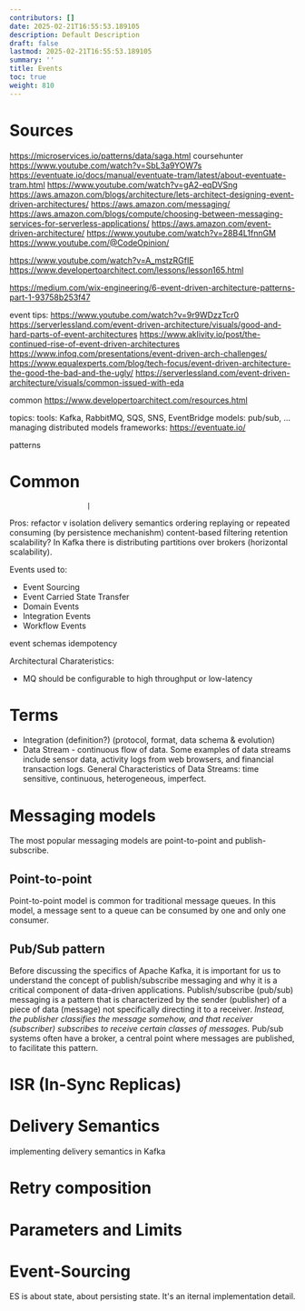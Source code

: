 ```yaml
---
contributors: []
date: 2025-02-21T16:55:53.189105
description: Default Description
draft: false
lastmod: 2025-02-21T16:55:53.189105
summary: ''
title: Events
toc: true
weight: 810
---
```


# Sources

https://microservices.io/patterns/data/saga.html
coursehunter
https://www.youtube.com/watch?v=SbL3a9YOW7s
https://eventuate.io/docs/manual/eventuate-tram/latest/about-eventuate-tram.html
https://www.youtube.com/watch?v=gA2-eqDVSng
https://aws.amazon.com/blogs/architecture/lets-architect-designing-event-driven-architectures/
https://aws.amazon.com/messaging/
https://aws.amazon.com/blogs/compute/choosing-between-messaging-services-for-serverless-applications/
https://aws.amazon.com/event-driven-architecture/
https://www.youtube.com/watch?v=28B4L1fnnGM
https://www.youtube.com/@CodeOpinion/

https://www.youtube.com/watch?v=A_mstzRGfIE
https://www.developertoarchitect.com/lessons/lesson165.html

https://medium.com/wix-engineering/6-event-driven-architecture-patterns-part-1-93758b253f47

event tips:
https://www.youtube.com/watch?v=9r9WDzzTcr0
https://serverlessland.com/event-driven-architecture/visuals/good-and-hard-parts-of-event-architectures
https://www.aklivity.io/post/the-continued-rise-of-event-driven-architectures
https://www.infoq.com/presentations/event-driven-arch-challenges/
https://www.equalexperts.com/blog/tech-focus/event-driven-architecture-the-good-the-bad-and-the-ugly/
https://serverlessland.com/event-driven-architecture/visuals/common-issued-with-eda

common https://www.developertoarchitect.com/resources.html

topics:
tools: Kafka, RabbitMQ, SQS, SNS, EventBridge
models: pub/sub, ...
managing distributed models
frameworks:
https://eventuate.io/

patterns

# Common

````
				   |
````

Pros: refactor v
isolation
delivery semantics
ordering
replaying or repeated consuming (by persistence mechanishm)
content-based filtering
retention
scalability? In Kafka there is distributing partitions over brokers (horizontal scalability).

Events used to:

* Event Sourcing
* Event Carried State Transfer
* Domain Events
* Integration Events
* Workflow Events

event schemas
idempotency

Architectural Charateristics:

* MQ should be configurable to high throughput or low-latency

# Terms

* Integration (definition?) (protocol, format, data schema & evolution)
* Data Stream - continuous flow of data. Some examples of data streams include sensor data, activity logs from web browsers, and financial transaction logs. General Characteristics of Data Streams: time sensitive, continuous, heterogeneous, imperfect.

# Messaging models

The most popular messaging models are point-to-point and publish-subscribe.

## Point-to-point

Point-to-point model is common for traditional message queues. In this model, a message sent to a queue can be consumed by one and only one consumer.

## Pub/Sub pattern

Before discussing the specifics of Apache Kafka, it is important for us to understand the concept of publish/subscribe messaging and why it is a critical component of data-driven applications. Publish/subscribe (pub/sub) messaging is a pattern that is characterized by the sender (publisher) of a piece of data (message) not specifically directing it to a receiver. *Instead, the publisher classifies the message somehow, and that receiver (subscriber) subscribes to receive certain classes of messages.* Pub/sub systems often have a broker, a central point where messages are published, to facilitate this pattern.

# ISR (In-Sync Replicas)

# Delivery Semantics

implementing delivery semantics in Kafka

# Retry composition

# Parameters and Limits

# Event-Sourcing

ES is about state, about persisting state. It's an iternal implementation detail.
